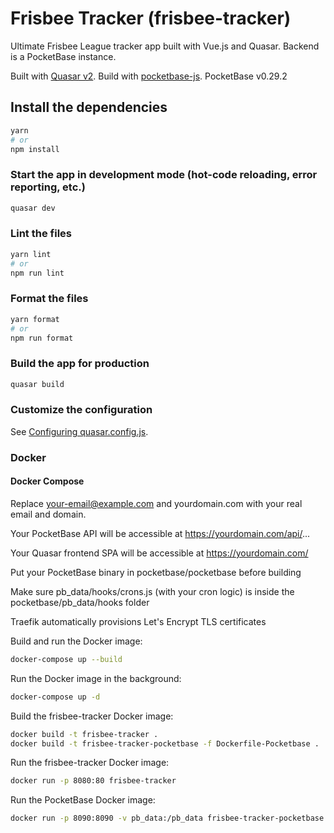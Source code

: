 # Frisbee Tracker (frisbee-tracker)

Ultimate Frisbee League tracker app built with Vue.js and Quasar.
Backend is a PocketBase instance.

Built with [Quasar v2](https://quasar.dev).
Build with [pocketbase-js](https://github.com/pocketbase/pocketbase-js).
PocketBase v0.29.2

## Install the dependencies

```bash
yarn
# or
npm install
```

### Start the app in development mode (hot-code reloading, error reporting, etc.)

```bash
quasar dev
```

### Lint the files

```bash
yarn lint
# or
npm run lint
```

### Format the files

```bash
yarn format
# or
npm run format
```

### Build the app for production

```bash
quasar build
```

### Customize the configuration

See [Configuring quasar.config.js](https://v2.quasar.dev/quasar-cli-vite/quasar-config-js).

### Docker

#### Docker Compose

Replace your-email@example.com and yourdomain.com with your real email and domain.

Your PocketBase API will be accessible at https://yourdomain.com/api/...

Your Quasar frontend SPA will be accessible at https://yourdomain.com/

Put your PocketBase binary in pocketbase/pocketbase before building

Make sure pb_data/hooks/crons.js (with your cron logic) is inside the pocketbase/pb_data/hooks folder

Traefik automatically provisions Let's Encrypt TLS certificates

Build and run the Docker image:

```bash
docker-compose up --build
```

Run the Docker image in the background:

```bash
docker-compose up -d
```

Build the frisbee-tracker Docker image:

```bash
docker build -t frisbee-tracker .
docker build -t frisbee-tracker-pocketbase -f Dockerfile-Pocketbase .
```

Run the frisbee-tracker Docker image:

```bash
docker run -p 8080:80 frisbee-tracker
```

Run the PocketBase Docker image:

```bash
docker run -p 8090:8090 -v pb_data:/pb_data frisbee-tracker-pocketbase
```
